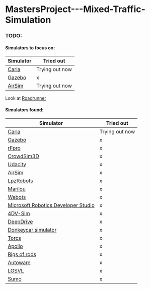 # MastersProject---Mixed-Traffic-Simulation

### TODO:
#### Simulators to focus on:
| Simulator                             | Tried out |
|---------------------------------------|-----------|
| [Carla](https://carla.org/)           | Trying out now         |
| [Gazebo](http://gazebosim.org/)       | x         |
| [AirSim](https://github.com/microsoft/AirSim)| Trying out now             |

Look at [Roadrunner](https://www.mathworks.com/products/roadrunner.html)

#### Simulators found:
| Simulator                             | Tried out |
|---------------------------------------|-----------|
| [Carla](https://carla.org/)           | Trying out now         |
| [Gazebo](http://gazebosim.org/)       | x         |
| [rFpro](http://www.rfpro.com/)        | x         |
| [CrowdSim3D](https://crowdsim3d.com/) | x         |
| [Udacity](https://github.com/udacity/self-driving-car-sim)|x           |
| [AirSim](https://github.com/microsoft/AirSim)|x           |
| [LpzRobots](https://github.com/georgmartius/lpzrobots)|x           |
| [Marilou](http://www.anykode.com/index.php)|x           |
|[Webots](https://www.cyberbotics.com/)|x           |
|[Microsoft Robotics Developer Studio](https://www.microsoft.com/en-us/download/details.aspx?id=29081)|x           |
|[4DV-Sim](https://www.4d-virtualiz.com/en/robotics-simulator/)|x           |
|[DeepDrive](https://deepdrive.voyage.auto/)|x           |
|[Donkeycar simulator](https://docs.donkeycar.com/guide/simulator/)  |x           |
|[Torcs](https://sourceforge.net/projects/torcs/)  |x           |
|[Apollo](https://github.com/ApolloAuto/apollo)  |x           |
|[Rigs of rods](https://www.rigsofrods.org/)  |x           |
|[Autoware](https://gitlab.com/autowarefoundation/autoware.auto/AutowareAuto)  |x           |
|[LGSVL](https://github.com/lgsvl/simulator)  |x           |
|[Sumo](https://github.com/eclipse/sumo)  |x           |
